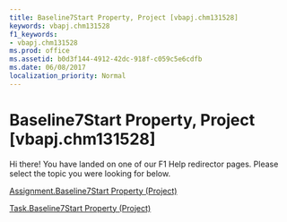 ```yaml
---
title: Baseline7Start Property, Project [vbapj.chm131528]
keywords: vbapj.chm131528
f1_keywords:
- vbapj.chm131528
ms.prod: office
ms.assetid: b0d3f144-4912-42dc-918f-c059c5e6cdfb
ms.date: 06/08/2017
localization_priority: Normal
---
```



# Baseline7Start Property, Project [vbapj.chm131528]

Hi there! You have landed on one of our F1 Help redirector pages. Please select the topic you were looking for below.

[Assignment.Baseline7Start Property (Project)](http://msdn.microsoft.com/library/82062a92-b922-0f71-f145-bac9161cdcd4%28Office.15%29.aspx)

[Task.Baseline7Start Property (Project)](http://msdn.microsoft.com/library/37d19d4c-089e-61a8-daa7-728dd3a6079c%28Office.15%29.aspx)


